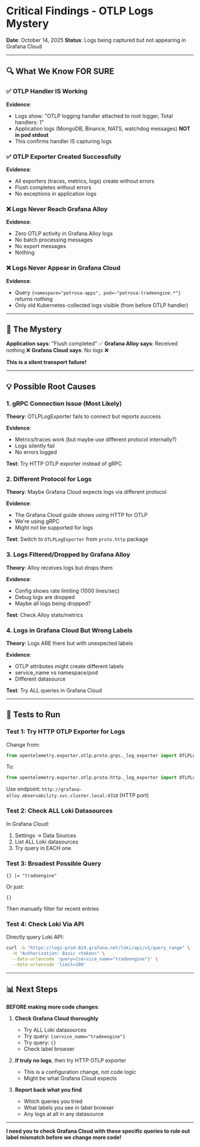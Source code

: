 # Critical Findings - OTLP Logs Mystery

**Date**: October 14, 2025
**Status**: Logs being captured but not appearing in Grafana Cloud

---

## 🔍 What We Know FOR SURE

### ✅ OTLP Handler IS Working
**Evidence**:
- Logs show: "OTLP logging handler attached to root logger, Total handlers: 1"
- Application logs (MongoDB, Binance, NATS, watchdog messages) **NOT in pod stdout**
- This confirms handler IS capturing logs

### ✅ OTLP Exporter Created Successfully
**Evidence**:
- All exporters (traces, metrics, logs) create without errors
- Flush completes without errors
- No exceptions in application logs

### ❌ Logs Never Reach Grafana Alloy
**Evidence**:
- Zero OTLP activity in Grafana Alloy logs
- No batch processing messages
- No export messages
- Nothing

### ❌ Logs Never Appear in Grafana Cloud
**Evidence**:
- Query `{namespace="petrosa-apps", pod=~"petrosa-tradeengine.*"}` returns nothing
- Only old Kubernetes-collected logs visible (from before OTLP handler)

---

## 🎯 The Mystery

**Application says**: "Flush completed" ✅
**Grafana Alloy says**: Received nothing ❌
**Grafana Cloud says**: No logs ❌

**This is a silent transport failure!**

---

## 💡 Possible Root Causes

### 1. gRPC Connection Issue (Most Likely)
**Theory**: OTLPLogExporter fails to connect but reports success

**Evidence**:
- Metrics/traces work (but maybe use different protocol internally?)
- Logs silently fail
- No errors logged

**Test**: Try HTTP OTLP exporter instead of gRPC

### 2. Different Protocol for Logs
**Theory**: Maybe Grafana Cloud expects logs via different protocol

**Evidence**:
- The Grafana Cloud guide shows using HTTP for OTLP
- We're using gRPC
- Might not be supported for logs

**Test**: Switch to `OTLPLogExporter` from `proto.http` package

### 3. Logs Filtered/Dropped by Grafana Alloy
**Theory**: Alloy receives logs but drops them

**Evidence**:
- Config shows rate limiting (1000 lines/sec)
- Debug logs are dropped
- Maybe all logs being dropped?

**Test**: Check Alloy stats/metrics

### 4. Logs in Grafana Cloud But Wrong Labels
**Theory**: Logs ARE there but with unexpected labels

**Evidence**:
- OTLP attributes might create different labels
- service_name vs namespace/pod
- Different datasource

**Test**: Try ALL queries in Grafana Cloud

---

## 🧪 Tests to Run

### Test 1: Try HTTP OTLP Exporter for Logs

Change from:
```python
from opentelemetry.exporter.otlp.proto.grpc._log_exporter import OTLPLogExporter
```

To:
```python
from opentelemetry.exporter.otlp.proto.http._log_exporter import OTLPLogExporter
```

Use endpoint: `http://grafana-alloy.observability.svc.cluster.local:4318` (HTTP port)

### Test 2: Check ALL Loki Datasources

In Grafana Cloud:
1. Settings → Data Sources
2. List ALL Loki datasources
3. Try query in EACH one

### Test 3: Broadest Possible Query

```logql
{} |= "tradeengine"
```

Or just:
```logql
{}
```

Then manually filter for recent entries

### Test 4: Check Loki Via API

Directly query Loki API:
```bash
curl -G "https://logs-prod-024.grafana.net/loki/api/v1/query_range" \
  -H "Authorization: Basic <token>" \
  --data-urlencode 'query={service_name="tradeengine"}' \
  --data-urlencode 'limit=100'
```

---

## 📊 Next Steps

**BEFORE making more code changes**:

1. **Check Grafana Cloud thoroughly**
   - Try ALL Loki datasources
   - Try query: `{service_name="tradeengine"}`
   - Try query: `{}`
   - Check label browser

2. **If truly no logs**, then try HTTP OTLP exporter
   - This is a configuration change, not code logic
   - Might be what Grafana Cloud expects

3. **Report back what you find**
   - Which queries you tried
   - What labels you see in label browser
   - Any logs at all in any datasource

---

**I need you to check Grafana Cloud with these specific queries to rule out label mismatch before we change more code!**
